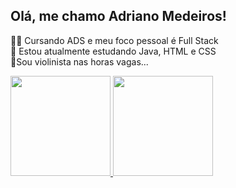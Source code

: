 ## Olá, me chamo Adriano Medeiros!
🐱‍💻 Cursando ADS e meu foco pessoal é Full Stack<br>
🌱 Estou atualmente estudando Java, HTML e CSS<br>
🎻Sou violinista nas horas vagas...<br>
<div>
    <a href="https://github.com/AdrianoMedeirosDev">
    <img height="160em" src="![Anurag's GitHub stats](https://github-readme-stats.vercel.app/api?username=AdrianoMedeirosDev&show_icons=true)"/>
    <img height="160em" src=""/>
</div>


